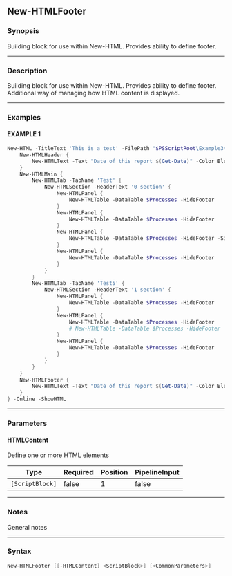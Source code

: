 New-HTMLFooter
--------------




### Synopsis
Building block for use within New-HTML. Provides ability to define footer.



---


### Description

Building block for use within New-HTML. Provides ability to define footer. Additional way of managing how HTML content is displayed.



---


### Examples
#### EXAMPLE 1
```PowerShell
New-HTML -TitleText 'This is a test' -FilePath "$PSScriptRoot\Example34_01.html" {
    New-HTMLHeader {
        New-HTMLText -Text "Date of this report $(Get-Date)" -Color Blue -Alignment right
    }
    New-HTMLMain {
        New-HTMLTab -TabName 'Test' {
            New-HTMLSection -HeaderText '0 section' {
                New-HTMLPanel {
                    New-HTMLTable -DataTable $Processes -HideFooter
                }
                New-HTMLPanel {
                    New-HTMLTable -DataTable $Processes -HideFooter
                }
                New-HTMLPanel {
                    New-HTMLTable -DataTable $Processes -HideFooter -Simplify
                }
                New-HTMLPanel {
                    New-HTMLTable -DataTable $Processes -HideFooter
                }
            }
        }
        New-HTMLTab -TabName 'Test5' {
            New-HTMLSection -HeaderText '1 section' {
                New-HTMLPanel {
                    New-HTMLTable -DataTable $Processes -HideFooter
                }
                New-HTMLPanel {
                    New-HTMLTable -DataTable $Processes -HideFooter
                    # New-HTMLTable -DataTable $Processes -HideFooter
                }
                New-HTMLPanel {
                    New-HTMLTable -DataTable $Processes -HideFooter
                }
            }
        }
    }
    New-HTMLFooter {
        New-HTMLText -Text "Date of this report $(Get-Date)" -Color Blue -Alignment right
    }
} -Online -ShowHTML
```



---


### Parameters
#### **HTMLContent**

Define one or more HTML elements






|Type           |Required|Position|PipelineInput|
|---------------|--------|--------|-------------|
|`[ScriptBlock]`|false   |1       |false        |





---


### Notes
General notes



---


### Syntax
```PowerShell
New-HTMLFooter [[-HTMLContent] <ScriptBlock>] [<CommonParameters>]
```
